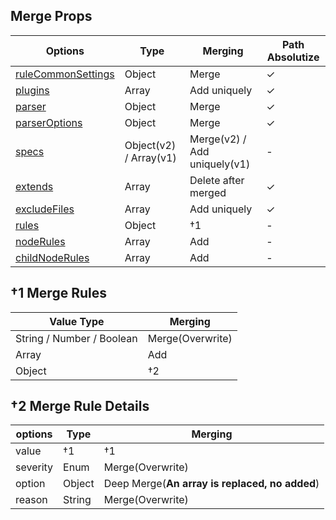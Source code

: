 ## Merge Props

| Options                                                                       | Type                   | Merging                      | Path Absolutize |
| ----------------------------------------------------------------------------- | ---------------------- | ---------------------------- | --------------- |
| [ruleCommonSettings](https://markuplint.dev/configuration#ruleCommonSettings) | Object                 | Merge                        | ✓               |
| [plugins](https://markuplint.dev/configuration#plugins)                       | Array                  | Add uniquely                 | ✓               |
| [parser](https://markuplint.dev/configuration#parser)                         | Object                 | Merge                        | ✓               |
| [parserOptions](https://markuplint.dev/configuration#parserOptions)           | Object                 | Merge                        | ✓               |
| [specs](https://markuplint.dev/configuration#specs)                           | Object(v2) / Array(v1) | Merge(v2) / Add uniquely(v1) | -               |
| [extends](https://markuplint.dev/configuration#extends)                       | Array                  | Delete after merged          | ✓               |
| [excludeFiles](https://markuplint.dev/configuration#excludeFiles)             | Array                  | Add uniquely                 | ✓               |
| [rules](https://markuplint.dev/configuration#rules)                           | Object                 | †1                           | -               |
| [nodeRules](https://markuplint.dev/configuration#nodeRules)                   | Array                  | Add                          | -               |
| [childNodeRules](https://markuplint.dev/configuration#childNodeRules)         | Array                  | Add                          | -               |

## †1 Merge Rules

| Value Type                | Merging          |
| ------------------------- | ---------------- |
| String / Number / Boolean | Merge(Overwrite) |
| Array                     | Add              |
| Object                    | †2               |

## †2 Merge Rule Details

| options  | Type   | Merging                                        |
| -------- | ------ | ---------------------------------------------- |
| value    | †1     | †1                                             |
| severity | Enum   | Merge(Overwrite)                               |
| option   | Object | Deep Merge(**An array is replaced, no added**) |
| reason   | String | Merge(Overwrite)                               |
